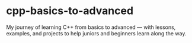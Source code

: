 # cpp-basics-to-advanced
My journey of learning C++ from basics to advanced — with lessons, examples, and projects to help juniors and beginners learn along the way.
